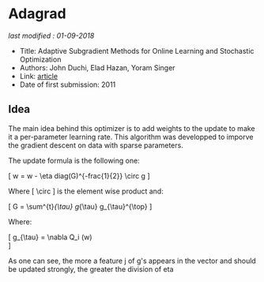# Adagrad

_last modified : 01-09-2018_

- Title: Adaptive Subgradient Methods for Online Learning and Stochastic Optimization
- Authors: John Duchi, Elad Hazan, Yoram Singer
- Link: [article](http://www.jmlr.org/papers/volume12/duchi11a/duchi11a.pdf)
- Date of first submission: 2011

## Idea

The main idea behind this optimizer is to add weights to the update to make it a per-parameter learning rate. This algorithm was developped to imporve the gradient descent on data with sparse parameters.

The update formula is the following one:

\[
w = w - \eta diag(G)^{-frac{1}{2}} \circ g
\]

Where \[ \circ \] is the element wise product and:

\[
G = \sum^{t}_{\tau} g_{\tau} g_{\tau}^{\top}
\]

Where:

\[
g_{\tau} = \nabla Q_i (w)    
\]

As one can see, the more a feature j of g's appears in the vector and should be updated strongly, the greater the division of eta